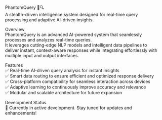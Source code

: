PhantomQuery 👻🔍<br>
A stealth-driven intelligence system designed for real-time query processing and adaptive AI-driven insights.<br>

Overview<br>
PhantomQuery is an advanced AI-powered system that seamlessly processes and analyzes real-time queries.<br> It leverages cutting-edge NLP models and intelligent data pipelines to deliver instant, context-aware responses while integrating effortlessly with multiple input and output interfaces.

Features<br>
✅ Real-time AI-driven query analysis for instant insights<br>
✅ Smart data routing to ensure efficient and optimized response delivery<br>
✅ Cross-platform compatibility for seamless interaction across devices<br>
✅ Adaptive learning to continuously improve accuracy and relevance<br>
✅ Modular and scalable architecture for future expansion<br>

Development Status<br>
🚀 Currently in active development. Stay tuned for updates and enhancements!
